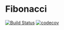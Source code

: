 # Fibonacci
[![Build Status](https://travis-ci.org/CaH4aZzz/Fibonacci.png?branch=master)](https://travis-ci.org/CaH4aZzz/Fibonacci)
[![codecov](https://codecov.io/gh/CaH4aZzz/Fibonacci/branch/master/graph/badge.svg)](https://codecov.io/gh/CaH4aZzz/Fibonacci)